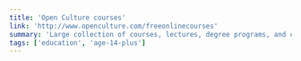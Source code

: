 ```yaml
---
title: 'Open Culture courses'
link: 'http://www.openculture.com/freeonlinecourses'
summary: 'Large collection of courses, lectures, degree programs, and certifications'
tags: ['education', 'age-14-plus']
---
```

